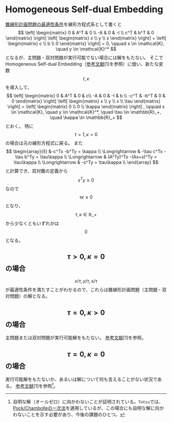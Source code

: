 # Homogeneous Self-dual Embedding

[錐線形計画問題の最適性条件](./conic_lp.md#最適性条件)を線形方程式系として書くと
$$
    \left[ \begin{matrix}
    0 & A^T & 0 \\
    -A & 0 & -I \\
    c^T & b^T & 0
    \end{matrix} \right]
    \left[ \begin{matrix}
    x \\ y \\ s
    \end{matrix} \right]
    +
    \left[ \begin{matrix}
    c \\ b \\ 0
    \end{matrix} \right]
    = 0, \qquad
    s \in \mathcal{K}, \quad
    y \in \mathcal{K}^*
$$
となるが、主問題・双対問題が実行可能でない場合には解をもたない。
そこで Homogeneous Self-dual Embedding（[参考文献](./reference.md)[1]を参照）に倣い、新たな変数 $$\tau,\kappa$$ を導入して、
$$
    \left[ \begin{matrix}
    0 & A^T & 0 & c\\
    -A & 0 & -I & b \\
    -c^T & -b^T & 0 & 0
    \end{matrix} \right]
    \left[ \begin{matrix}
    x \\ y \\ s \\ \tau
    \end{matrix} \right]
    =
    \left[ \begin{matrix}
    0 \\ 0 \\ \kappa
    \end{matrix} \right]
    , \qquad
    s \in \mathcal{K}, \quad
    y \in \mathcal{K}^*, \quad
    \tau \in \mathbb{R}_+, \quad
    \kappa \in \mathbb{R}_+
$$
とおく。
特に $$\tau=1,\kappa=0$$ の場合は元の線形方程式に戻る。
また
$$
    \begin{array}{ll}
    &-c^Tx -b^Ty = \kappa \\
    \Longrightarrow & -\tau c^Tx -\tau b^Ty = \tau\kappa \\
    \Longrightarrow & (A^Ty)^Tx -(Ax+s)^Ty = \tau\kappa \\
    \Longrightarrow & -s^Ty = \tau\kappa \\
    \end{array}
$$
と計算でき、双対錐の定義から $$s^Ty\ge0$$ なので $$\tau\kappa\le0$$ となり、
$$\tau,\kappa \in \mathbb{R}\_+$$ から少なくともいずれかは $$0$$ となる。

## $$\tau>0,\kappa=0$$ の場合
$$x/\tau,y/\tau,s/\tau$$ が最適性条件を満たすことがわかるので、これらは錐線形計画問題（主問題・双対問題）の解となる。

## $$\tau=0,\kappa>0$$ の場合

主問題または双対問題が実行可能解をもたない。
[参考文献](./reference.md)[1]を参照。

## $$\tau=0,\kappa=0$$ の場合

実行可能解をもたないか、あるいは解について何も言えることがない状況である。
[参考文献](./reference.md)[1]を参照[^1]。


[^1]: 自明な解（オールゼロ）に向かわないことが証明されている。`Totsu`では、[Pock/Chambolleの一次法](./pock_chambolle.md)を適用しているが、この場合にも自明な解に向かわないことを示す必要があり、今後の課題のひとつ。
